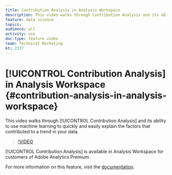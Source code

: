 ```yaml
---
title: Contribution Analysis in Analysis Workspace
description: This video walks through Contribution Analysis and its ability to use machine learning to quickly and easily explain the factors that contributed to a trend in your data.
feature: data science
topics: 
audience: all
activity: use
doc-type: feature video
team: Technical Marketing
kt: 2337
---
```


# [!UICONTROL Contribution Analysis] in Analysis Workspace {#contribution-analysis-in-analysis-workspace}

This video walks through [!UICONTROL Contribution Analysis] and its ability to use machine learning to quickly and easily explain the factors that contributed to a trend in your data.

>[!VIDEO](https://video.tv.adobe.com/v/25443/?quality=12)

[!UICONTROL Contribution Analysis] is available in Analysis Workspace for customers of Adobe Analytics Premium.

For more information on this feature, visit the [documentation](https://marketing.adobe.com/resources/help/en_US/analytics/analysis-workspace/anomaly_detection.html).
